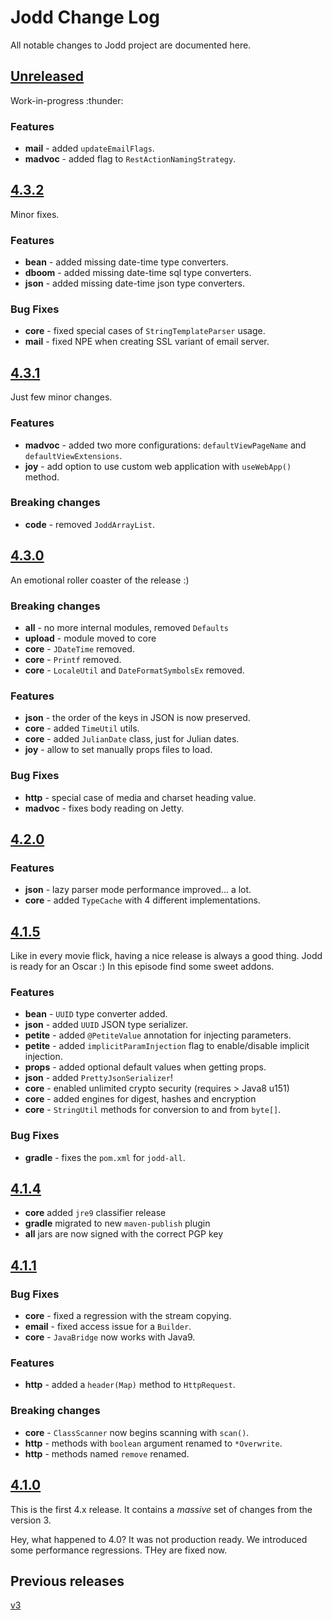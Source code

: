 # Jodd Change Log

All notable changes to Jodd project are documented here.

## [Unreleased](https://github.com/oblac/jodd/compare/v4.3.2...master)

Work-in-progress :thunder:

### Features

+ **mail** - added `updateEmailFlags`.
+ **madvoc** - added flag to `RestActionNamingStrategy`.


## [4.3.2](https://github.com/oblac/jodd/compare/v4.3.1...4.3.2)

Minor fixes.

### Features

+ **bean** - added missing date-time type converters.
+ **dboom** - added missing date-time sql type converters.
+ **json** - added missing date-time json type converters.

### Bug Fixes

+ **core** - fixed special cases of `StringTemplateParser` usage.
+ **mail** - fixed NPE when creating SSL variant of email server.


## [4.3.1](https://github.com/oblac/jodd/compare/v4.3.0...4.3.1)

Just few minor changes.

### Features

+ **madvoc** - added two more configurations: `defaultViewPageName` and `defaultViewExtensions`.
+ **joy** - add option to use custom web application with `useWebApp()` method.

### Breaking changes

+ **code** - removed `JoddArrayList`. 


## [4.3.0](https://github.com/oblac/jodd/compare/v4.2.0...4.3.0)

An emotional roller coaster of the release :)

### Breaking changes

+ **all** - no more internal modules, removed `Defaults` 
+ **upload** - module moved to core
+ **core** - `JDateTime` removed.
+ **core** - `Printf` removed.
+ **core** - `LocaleUtil` and `DateFormatSymbolsEx` removed.

### Features

+ **json** - the order of the keys in JSON is now preserved.
+ **core** - added `TimeUtil` utils. 
+ **core** - added `JulianDate` class, just for Julian dates.
+ **joy** - allow to set manually props files to load.

### Bug Fixes

+ **http** - special case of media and charset heading value.
+ **madvoc** - fixes body reading on Jetty.

## [4.2.0](https://github.com/oblac/jodd/compare/v4.1.5...4.2.0)

### Features

+ **json** - lazy parser mode performance improved... a lot.
+ **core** - added `TypeCache` with 4 different implementations.

## [4.1.5](https://github.com/oblac/jodd/compare/v4.1.4...4.1.5)

Like in every movie flick, having a nice release is always a good thing. Jodd is ready for an Oscar :) In this episode find some sweet addons.

### Features

+ **bean** - `UUID` type converter added.
+ **json** - added `UUID` JSON type serializer.
+ **petite** - added `@PetiteValue` annotation for injecting parameters.
+ **petite** - added `implicitParamInjection` flag to enable/disable implicit injection.
+ **props** - added optional default values when getting props.
+ **json** - added `PrettyJsonSerializer`!
+ **core** - enabled unlimited crypto security (requires > Java8 u151)
+ **core** - added engines for digest, hashes and encryption 
+ **core** - `StringUtil` methods for conversion to and from `byte[]`.

### Bug Fixes

+ **gradle** - fixes the `pom.xml` for `jodd-all`.


## [4.1.4](https://github.com/oblac/jodd/compare/v4.1.1...v4.1.4)

+ **core** added `jre9` classifier release
+ **gradle** migrated to new `maven-publish` plugin
+ **all** jars are now signed with the correct PGP key

## [4.1.1](https://github.com/oblac/jodd/compare/v4.1.0...v4.1.1)

### Bug Fixes

+ **core** - fixed a regression with the stream copying.
+ **email** - fixed access issue for a `Builder`.
+ **core** - `JavaBridge` now works with Java9.

### Features

+ **http** - added a `header(Map)` method to `HttpRequest`.

### Breaking changes

+ **core** - `ClassScanner` now begins scanning with `scan()`.
+ **http** - methods with `boolean` argument renamed to `*Overwrite`.
+ **http** - methods named `remove` renamed. 

## [4.1.0](https://github.com/oblac/jodd/compare/v3.9.1...v4.1.0)

This is the first 4.x release. It contains a _massive_ set of changes from the version 3.

Hey, what happened to 4.0? It was not production ready. We introduced some performance regressions. THey are fixed now. 

## Previous releases

[v3](CHANGELOG_v3.md)
